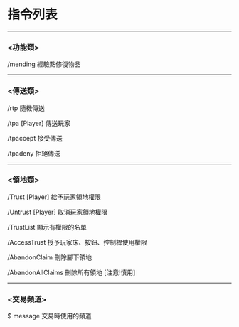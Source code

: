 # 指令列表
***
### <功能類>
/mending 經驗點修復物品
***
### <傳送類>
/rtp 隨機傳送

/tpa [Player] 傳送玩家

/tpaccept 接受傳送

/tpadeny 拒絕傳送

***
### <領地類>
/Trust [Player] 給予玩家領地權限

/Untrust [Player] 取消玩家領地權限

/TrustList 顯示有權限的名單

/AccessTrust 授予玩家床、按鈕、控制桿使用權限

/AbandonClaim  刪除腳下領地

/AbandonAllClaims 刪除所有領地 [注意!慎用]
***
### <交易頻道>
$ message 交易時使用的頻道
